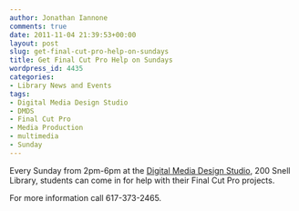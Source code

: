 ```yaml
---
author: Jonathan Iannone
comments: true
date: 2011-11-04 21:39:53+00:00
layout: post
slug: get-final-cut-pro-help-on-sundays
title: Get Final Cut Pro Help on Sundays
wordpress_id: 4435
categories:
- Library News and Events
tags:
- Digital Media Design Studio
- DMDS
- Final Cut Pro
- Media Production
- multimedia
- Sunday
---
```


Every Sunday from 2pm-6pm at the [Digital Media Design Studio](http://www.lib.neu.edu/about_us/digital_media/), 200 Snell Library, students can come in for help with their Final Cut Pro projects.

For more information call 617-373-2465.
